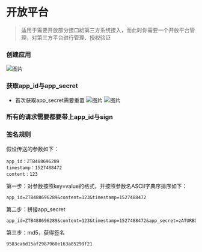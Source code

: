# 开放平台
> 适用于需要开放部分接口給第三方系统接入，而此时你需要一个开放平台管理，对第三方平台进行管理、授权验证

### 创建应用
![图片](https://dn-coding-net-production-pp.qbox.me/5fa9a386-d580-4a8b-9fa2-f4cae1fdb34e.png)

### 获取app_id与app_secret
- 首次获取app_secret需要重置
![图片](https://dn-coding-net-production-pp.qbox.me/6817b8b1-81ed-4537-a8b2-5e3b8f55b157.png)
![图片](https://dn-coding-net-production-pp.qbox.me/ff6eb91a-055c-4600-8cbe-0c5e52bd0312.png)

### 所有的请求需要都要带上app_id与sign

### 签名规则

假设传送的参数如下：
```
app_id：ZTB488696289
timestamp：1527488472
content：123
```

第一步：对参数按照key=value的格式，并按照参数名ASCII字典序排序如下：
```
app_id=ZTB488696289&content=123&timestamp=1527488472
```
第二步：拼接app_secret
```
app_id=ZTB488696289&content=123&timestamp=1527488472&app_secret=zATURBDPMvpYBAqV1vntHYxdjTFzxhdM
```
第三步：md5，获得签名
```
9583ca6d15af2987960e163a85299f21
```
